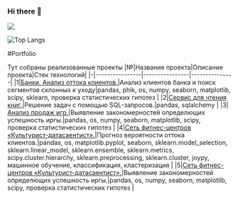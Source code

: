 ### Hi there 👋

![](https://github-profile-summary-cards.vercel.app/api/cards/profile-details?username=Eudgene8&theme=solarized_dark)

![Top Langs](https://github-readme-stats.vercel.app/api/top-langs/?username=Eudgene8&layout=compact)

#Portfolio

Тут собраны реализованные проекты
|№|Название проекта|Описание проекта|Стек технологий|
|-|----------------|----------------|---------------|
|1|[Банки. Анализ оттока клиентов.](https://github.com/Eudgene8/banks_outflow_analysis)|Анализ клиентов банка и поиск сегментов склонных к уходу|pandas, phik, os, numpy, seaborn, matplotlib, scipy, sklearn, проверка статистических гипотез |
|2|[Сервис для чтения книг.](https://github.com/Eudgene8/book_reading_service)|Решение задач с помощью SQL-запросов.|pandas, sqlalchemy |
|3|[Анализ продаж игр.](https://github.com/Eudgene8/game_sales_analysis)|Выявление закономерностей определющих успешность иргы.|pandas, os, numpy, seaborn, matplotlib, scipy, проверка статистических гипотез |
|4|[Сеть фитнес-центров «Культурист-датасаентист».](https://github.com/Eudgene8/outflow_research)|Прогноз вероятности оттока клиентов.|pandas, os, matplotlib.pyplot, seaborn, sklearn.model_selection, sklearn.linear_model, sklearn.ensemble, sklearn.metrics, scipy.cluster.hierarchy, sklearn.preprocessing, sklearn.cluster, joypy, машинное обучение, классификация, кластеризация |
|5|[Сеть фитнес-центров «Культурист-датасаентист».](https://github.com/Eudgene8/outflow_research)|Выявление закономерностей определющих успешность иргы.|pandas, os, numpy, seaborn, matplotlib, scipy, проверка статистических гипотез |



<!--
**Eudgene8/Eudgene8** is a ✨ _special_ ✨ repository because its `README.md` (this file) appears on your GitHub profile.

Here are some ideas to get you started:

- 🔭 I’m currently working on ...
- 🌱 I’m currently learning ...
- 👯 I’m looking to collaborate on ...
- 🤔 I’m looking for help with ...
- 💬 Ask me about ...
- 📫 How to reach me: ...
- 😄 Pronouns: ...
- ⚡ Fun fact: ...
-->
